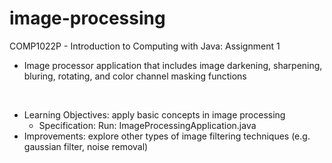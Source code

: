 # image-processing

COMP1022P - Introduction to Computing with Java: Assignment 1
- Image processor application that includes image darkening, sharpening, bluring, rotating, and color channel masking functions

<br>

- Learning Objectives: apply basic concepts in image processing
    - Specification: Run: ImageProcessingApplication.java
- Improvements: explore other types of image filtering techniques (e.g. gaussian filter, noise removal)
 
